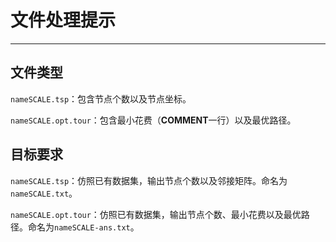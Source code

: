 # 文件处理提示

---

## 文件类型
`nameSCALE.tsp`：包含节点个数以及节点坐标。

`nameSCALE.opt.tour`：包含最小花费（**COMMENT**一行）以及最优路径。

## 目标要求
`nameSCALE.tsp`：仿照已有数据集，输出节点个数以及邻接矩阵。命名为`nameSCALE.txt`。

`nameSCALE.opt.tour`：仿照已有数据集，输出节点个数、最小花费以及最优路径。命名为`nameSCALE-ans.txt`。
